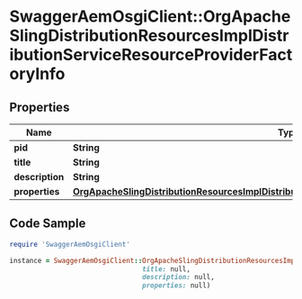 # SwaggerAemOsgiClient::OrgApacheSlingDistributionResourcesImplDistributionServiceResourceProviderFactoryInfo

## Properties

Name | Type | Description | Notes
------------ | ------------- | ------------- | -------------
**pid** | **String** |  | [optional] 
**title** | **String** |  | [optional] 
**description** | **String** |  | [optional] 
**properties** | [**OrgApacheSlingDistributionResourcesImplDistributionServiceResourceProviderFactoryProperties**](OrgApacheSlingDistributionResourcesImplDistributionServiceResourceProviderFactoryProperties.md) |  | [optional] 

## Code Sample

```ruby
require 'SwaggerAemOsgiClient'

instance = SwaggerAemOsgiClient::OrgApacheSlingDistributionResourcesImplDistributionServiceResourceProviderFactoryInfo.new(pid: null,
                                 title: null,
                                 description: null,
                                 properties: null)
```



